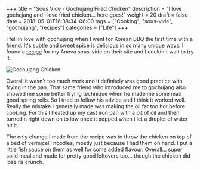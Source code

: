 +++
title = "Sous Vide - Gochujang Fried Chicken"
description = "I love gochujang and I love fried chicken... here goes!"
weight = 20
draft = false
date = 2018-05-01T16:38:34-06:00
tags = ["Cooking", "sous-vide", "gochujang", "recipes"]
categories = ["Life"]
+++

I fell in love with gochujang when I went for Korean BBQ the first time with a friend. It's subtle and sweet spice is delicious in so many unique ways. I found a [recipe](https://recipes.anovaculinary.com/recipe/sous-vide-gochujang-fried-chicken) for my Anova sous-vide on their site and I couldn't wait to try it.

![Gochujang Chicken](/img/posts/cooking-gochujang-chicken/gochujang-chicken.jpg#center)

Overall it wasn't too much work and it definitely was good practice with frying in the pan. That same friend who introduced me to gochujang also showed me some better frying technique when he made me some mad good spring rolls. So I tried to follow his advice and I think it worked well. Really the mistake I generally made was making the oil far too hot before cooking. For this I heated up my cast iron pan with a bit of oil and then turned it right down on to low once it popped when I let a droplet of water hit it.

The only change I made from the recipe was to throw the chicken on top of a bed of vermicelli noodles, mostly just because I had them on hand. I put a little fish sauce on them as well for some added flavour. Overall... super solid meal and made for pretty good leftovers too... though the chicken did lose its crunch.
